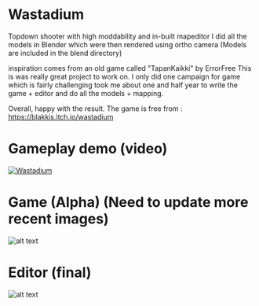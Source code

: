 # Wastadium
Topdown shooter with high moddability and in-built mapeditor
I did all the models in Blender which were then rendered using ortho camera
(Models are included in the blend directory)

inspiration comes from an old game called "TapanKaikki" by ErrorFree
This is was really great project to work on.
I only did one campaign for game which is fairly challenging
took me about one and half year to write the game + editor and do all the models + mapping.

Overall, happy with the result.
The game is free from : https://blakkis.itch.io/wastadium

# Gameplay demo (video)
[![Wastadium](https://img.youtube.com/vi/NBjwIhancS8/0.jpg)](https://www.youtube.com/watch?v=NBjwIhancS8)
# Game (Alpha) (Need to update more recent images)
![alt text](https://i.imgur.com/DMmw1Jo.png)
# Editor (final)
![alt text](https://i.imgur.com/99b4sjq.png)
